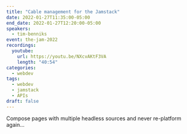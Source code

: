 ```yaml
---
title: "Cable management for the Jamstack"
date: 2022-01-27T11:35:00-05:00
end_date: 2022-01-27T12:20:00-05:00
speakers:
  - tim-benniks
event: the-jam-2022
recordings:
  youtube:
    url: https://youtu.be/NXcvAKtF3VA
    length: "40:54"
categories:
  - webdev
tags:
  - webdev
  - jamstack
  - APIs
draft: false
---
```


Compose pages with multiple headless sources and never re-platform again…
